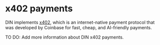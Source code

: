# x402 payments

DIN implements [x402](https://www.coinbase.com/developer-platform/products/x402), which is an internet-native payment protocol that was developed by Coinbase for fast, cheap, and AI-friendly payments.

TO DO: Add more information about DIN x402 payments.
